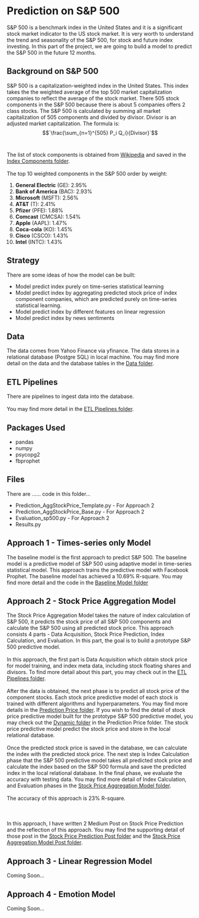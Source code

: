 # Prediction on S&P 500
S&P 500 is a benchmark index in the United States and it is a significant stock market indicator to the US stock market. It is very worth to understand the trend and seasonality of the S&P 500, for stock and future index investing. In this part of the project, we are going to build a model to predict the S&P 500 in the future 12 months.

## Background on S&P 500
S&P 500 is a capitalization-weighted index in the United States. This index takes the the weighted average of the top 500 market capitalization companies to reflect the average of the stock market. There 505 stock components in the S&P 500 because there is about 5 companies offers 2 class stocks. The S&P 500 is calculated by summing all market capitalization of 505 components and divided by divisor. Divisor is an adjusted market capitalization. The formula is:
<br>
$$`\frac{\sum_{n=1}^{505} P_i Q_i}{Divisor}`$$
<br><br>
The list of stock components is obtained from <a href="https://en.wikipedia.org/wiki/List_of_S%26P_500_companies">Wikipedia</a> and saved in the [Index Components folder](../IndexComponents).
<br><br>
The top 10 weighted components in the S&P 500 order by weight:
<ol>
	<li><b>General Electric</b> (GE): 2.95%</li>
	<li><b>Bank of America</b> (BAC): 2.93%</li>
	<li><b>Microsoft</b> (MSFT): 2.56%</li>
	<li><b>AT&T</b> (T): 2.41%</li>
	<li><b>Pfizer</b> (PFE): 1.88%</li>
	<li><b>Comcast</b> (CMCSA): 1.54%</li>
	<li><b>Apple</b> (AAPL): 1.47%</li>
	<li><b>Coca-cola</b> (KO): 1.45%</li>
	<li><b>Cisco</b> (CSCO): 1.43%</li>
	<li><b>Intel</b> (INTC): 1.43%</li>
</ol>


## Strategy
There are some ideas of how the model can be built:
<ul>
	<li>Model predict index purely on time-series statistical learning</li>
	<li>Model predict index by aggregating predicted stock price of index component companies, which are predicted purely on time-series statistical learning.</li>
	<li>Model predict index by different features on linear regression</li>
	<li>Model predict index by news sentiments</li>
</ul>

## Data
The data comes from Yahoo Finance via yfinance. The data stores in a relational database (Postgre SQL) in local machine. You may find more detail on the data and the database tables in the [Data folder](Data).

## ETL Pipelines
There are pipelines to ingest data into the database. 
<br>
<br>
You may find more detail in the [ETL Pipelines folder](ETLPipelines).

## Packages Used
<ul>
	<li>pandas</li>
	<li>numpy</li>
	<li>psycopg2</li>
	<li>fbprophet</li>
</ul>

## Files
There are ...... code in this folder...
<ul>
	<li>Prediction_AggStockPrice_Template.py - For Approach 2</li>
	<li>Prediction_AggStockPrice_Base.py - For Approach 2</li>
	<li>Evaluation_sp500.py - For Approach 2</li>
	<li>Results.py</li>
</ul>

## Approach 1 - Times-series only Model
The baseline model is the first approach to predict S&P 500. The baseline model is a predictive model of S&P 500 using adaptive model in time-series statistical model. This approach trains the predictive model with Facebook Prophet. The baseline model has achieved a 10.69% R-square. You may find more detail and the code in the [Baseline Model folder](BaselineModel)

## Approach 2 - Stock Price Aggregation Model
The Stock Price Aggregation Model takes the nature of index calculation of S&P 500, it predicts the stock price of all S&P 500 components and calculate the S&P 500 using all predicted stock price. This approach consists 4 parts - Data Acquisition, Stock Price Prediction, Index Calculation, and Evaluation. In this part, the goal is to build a prototype S&P 500 predictive model.
<br><br>
In this approach, the first part is Data Acquisition which obtain stock price for model training, and index meta data, including stock floating shares and divisors. To find more detail about this part, you may check out in the [ETL Pipelines folder](ETLPipelines).
<br><br>
After the data is obtained, the next phase is to predict all stock price of the component stocks. Each stock price predictive model of each stock is trained with different algorithms and hyperparameters. You may find more details in the [Prediction Price folder](PredictionPrice). If you wish to find the detail of stock price predictive model built for the prototype S&P 500 predictive model, you may check out the [Dynamic folder](PredictionPrice/Dynamic) in the Prediction Price folder. The stock price predictive model predict the stock price and store in the local relational database.
<br><br>
Once the predicted stock price is saved in the database, we can calculate the index with the predicted stock price. The next step is Index Calculation phase that the S&P 500 predictive model takes all predicted stock price and calculate the index based on the S&P 500 formula and save the predicted index in the local relational database. In the final phase, we evaluate the accuracy with testing data. You may find more detail of Index Calculation, and Evaluation phases in the [Stock Price Aggregation Model folder](Prediction_AggStockPrice).
<br><br>
The accuracy of this approach is 23% R-square.
<br><br><br><br>
In this approach, I have written 2 Medium Post on Stock Price Prediction and the reflection of this approach. You may find the supporting detail of those post in the [Stock Price Prediction Post folder](../Post_StockPricePrediction) and the [Stock Price Aggregation Model Post folder](../Post_Prediction_AggStockPrice).


## Approach 3 - Linear Regression Model
Coming Soon...

## Approach 4 - Emotion Model
Coming Soon...